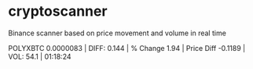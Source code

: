# cryptoscanner
Binance scanner based on price movement and volume in real time


POLYXBTC       0.0000083  |  DIFF: 0.144   |  % Change 1.94    |  Price Diff -0.1189    |  VOL: 54.1   |  01:18:24


